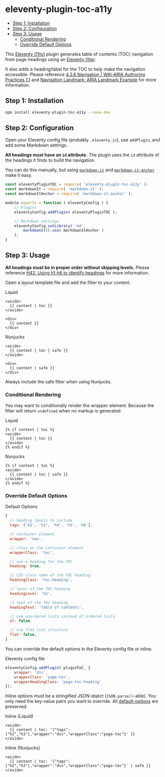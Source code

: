 # eleventy-plugin-toc-a11y

- [Step 1: Installation](#step-1-installation)
- [Step 2: Configuration](#step-2-configuration)
- [Step 3: Usage](#step-3-usage)
  - [Conditional Rendering](#conditional-rendering)
  - [Override Default Options](#override-default-options)

This [Eleventy (11ty)](https://www.11ty.dev/) plugin generates table of contents (TOC) navigation from page headings using an [Eleventy filter](https://www.11ty.dev/docs/filters/).

It also adds a heading/label for the TOC to help make the navigation accessible. Please reference [4.3.6 Navigation | WAI-ARIA Authoring Practices 1.1](https://www.w3.org/TR/wai-aria-practices-1.1/#aria_lh_navigation) and [Navigation Landmark: ARIA Landmark Example](https://www.w3.org/TR/wai-aria-practices-1.1/examples/landmarks/navigation.html) for more information.

## Step 1: Installation

```sh
npm install eleventy-plugin-toc-a11y --save-dev
```

## Step 2: Configuration

Open your Eleventy config file (probably `.eleventy.js`), use `addPlugin`, and add some Markdown settings.

**All headings must have an `id` attribute.** The plugin uses the `id` attribute of the headings it finds to build the navigation.

You can do this manually, but using [`markdown-it`](https://www.npmjs.com/package/markdown-it) and [`markdown-it-anchor`](https://www.npmjs.com/package/markdown-it-anchor) make it easy.

```js
const eleventyPluginTOC = require( 'eleventy-plugin-toc-a11y' );
const markdownIt = require( 'markdown-it' );
const markdownItAnchor = require( 'markdown-it-anchor' );

module.exports = function ( eleventyConfig ) {
	// Plugins
	eleventyConfig.addPlugin( eleventyPluginTOC );

	// Markdown settings
	eleventyConfig.setLibrary( 'md',
		markdownIt().use( markdownItAnchor )
	);
}
```

## Step 3: Usage

**All headings must be in proper order without skipping levels.** Please reference [H42: Using h1-h6 to identify headings](https://www.w3.org/WAI/WCAG21/Techniques/html/H42) for more information.

Open a layout template file and add the filter to your content.

Liquid
```liquid
<aside>
  {{ content | toc }}
</aside>

<div>
  {{ content }}
</div>
```

Nunjucks
```njk
<aside>
  {{ content | toc | safe }}
</aside>

<div>
  {{ content | safe }}
</div>
```

Always include the safe filter when using Nunjucks.

### Conditional Rendering

You may want to conditionally render the wrapper element. Because the filter will return `undefined` when no markup is generated.

Liquid
```liquid
{% if content | toc %}
<aside>
  {{ content | toc }}
</aside>
{% endif %}
```

Nunjucks
```njk
{% if content | toc %}
<aside>
  {{ content | toc | safe }}
</aside>
{% endif %}
```

### Override Default Options

Default Options
```js
{
  // heading levels to include
  tags: ['h2', 'h3', 'h4', 'h5', 'h6'],

  // container element
  wrapper: 'nav',

  // class on the container element
  wrapperClass: 'toc',

  // use a heading for the TOC
  heading: true,

  // CSS class name of the TOC heading
  headingClass: 'toc-heading',

  // level of the TOC heading
  headingLevel: 'h2',

  // text of the TOC heading
  headingText: 'Table of contents',

  // use unordered lists instead of ordered lists
  ul: false,

  // use flat list structure
  flat: false,
}
```

You can override the default options in the Eleventy config file or inline.

Eleventy config file
```js
eleventyConfig.addPlugin( pluginToC, {
	wrapper: 'div',
	wrapperClass: 'page-toc',
	wrapperHeadingClass: 'page-toc-heading'
});
```

Inline options must be a stringified JSON object (`JSON.parse()`-able). You only need the key-value pairs you want to override. All [default-options](#default-options) are preserved.

Inline (Liquid)
```liquid
<aside>
  {{ content | toc: '{"tags":["h2","h3"],"wrapper":"div","wrapperClass":"page-toc"}' }}
</aside>
```

Inline (Nunjucks)
```liquid
<aside>
  {{ content | toc: '{"tags":["h2","h3"],"wrapper":"div","wrapperClass":"page-toc"}' | safe }}
</aside>
```